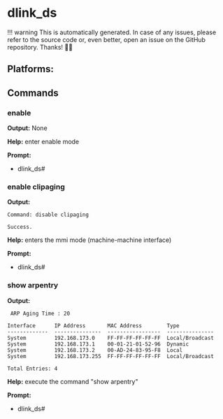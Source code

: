 # dlink_ds


!!! warning
    This is automatically generated. In case of any issues, 
    please refer to the source code or, even better, 
    open an issue on the GitHub repository. Thanks! 🤗📖
## Platforms:

## Commands

### enable

**Output:** None

**Help:** enter enable mode

**Prompt:**
- dlink_ds#

### enable clipaging

**Output:**
```
Command: disable clipaging
Success.
```

**Help:** enters the mmi mode (machine-machine interface)

**Prompt:**
- dlink_ds#

### show arpentry

**Output:**
```
 ARP Aging Time : 20

Interface      IP Address       MAC Address        Type
-------------  ---------------  -----------------  ---------------
System         192.168.173.0    FF-FF-FF-FF-FF-FF  Local/Broadcast
System         192.168.173.1    00-01-21-01-52-96  Dynamic
System         192.168.173.2    00-AD-24-83-95-F8  Local
System         192.168.173.255  FF-FF-FF-FF-FF-FF  Local/Broadcast

Total Entries: 4
```

**Help:** execute the command "show arpentry"

**Prompt:**
- dlink_ds#

